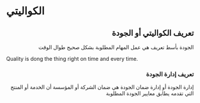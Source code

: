 # الكواليتي

<h2 align="right">تعريف الكواليتي أو الجودة</h2>

<p align="right">الجودة بأسط تعريف هي عمل المهام المطلوبة بشكل صحيح طوال الوقت</p>

Quality is dong the thing right on time and every time.

<h3 align="right">تعريف إدارة الجودة</h3>

<p align="right">إدارة الجودة أو إدارة ضمان الجودة هي ضمان الشركة أو المؤسسة أن الخدمة أو المنتج التي تقدمه يطابق معايير الجودة المطلوبة</p>

<p align="right"></p>
